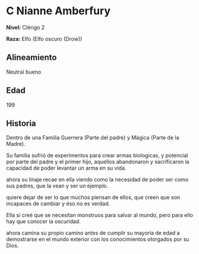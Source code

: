 # C Nianne Amberfury

**Nivel:** Clérigo 2

**Raza:** Elfo (Elfo oscuro (Drow))

## Alineamiento
Neutral bueno

## Edad
199

## Historia
Dentro de una Familia Guerrera (Parte del padre) y Mágica (Parte de la Madre).

Su familia sufrió de experimentos para crear armas biologicas, y potencial por parte del padre y el primer hijo, aquellos abandonaron y sacrificaron la capacidad de poder levantar un arma en su vida.

ahora su linaje recae en ella viendo como la necesidad de poder ser como sus padres, que la vean y ser un ejemplo.

quiere dejar de ser lo que muchos piensan de ellos, que creen que son incapaces de cambiar y éso no es verdad.

Ella si creé que se necesitan monstruos para salvar al mundo, pero para ello hay que conocer la oscuridad.

ahora camina su propio camino antes de cumplir su mayoría de edad a demostrarse en el mundo exterior con los conocimientos otorgados por su Dios.

